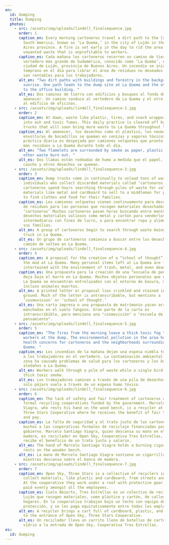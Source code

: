```yaml
---
en:
  id: dumping
  title: Dumping
  photos:
    - src: /assets/img/uploads/lindell_finalsequence.jpg
      order: 1
      caption_en: Every morning cartoneros travel a dirt path to the largest dump in
        South America, known as ‘La Quema,’ in the city of Luján in the Buenos
        Aires province. A fire is set early in the day to rid the area of
        unwanted waste that is unprofitable to workers.
      caption_es: Cada mañana los cartoneros recorren un camino de tierra hacia el
        vertedero más grande de Sudamérica, conocido como ‘La Quema’, en la
        ciudad de Luján, provincia de Buenos Aires. Un incendio se inicia
        temprano en el día para librar el área de residuos no deseados que no
        son rentables para los trabajadores.
      alt_en: "Two dirt paths with buildings and forestry in the background during
        sunrise. One path leads to the dump site at La Quema and the other leads
        to the office building. "
      alt_es: Dos caminos de tierra con edificios y bosques al fondo durante el
        amanecer. Un camino conduce al vertedero de La Quema y el otro conduce
        al edificio de oficinas.
    - src: /assets/img/uploads/lindell_finalsequence-2.jpg
      order: 2
      caption_en: At dawn, waste like plastic, tires, and snack wrappers are burnt
        into ash and toxic fumes. This daily practice is cleared off by dump
        trucks that will soon bring more waste to La Quema throughout the day.
      caption_es: Al amanecer, los desechos como el plástico, los neumáticos y las
        envolturas de bocadillos se queman en cenizas y vapores tóxicos. Esta
        práctica diaria es despejada por camiones volquetes que pronto traerán
        más residuos a La Quema durante todo el día.
      alt_en: "Two flamelets are surrounded by smoke as paper, plastic, rubber, and
        other waste burn out. "
      alt_es: Dos llamas están rodeadas de humo a medida que el papel, el plástico, el
        caucho y otros desechos se queman.
    - src: /assets/img/uploads/lindell_finalsequence-3.jpg
      order: 3
      caption_en: Dump trucks come in continually to unload tons of waste for
        individuals who collect discarded materials called ‘cartoneros.’ Many
        cartoneros spend hours searching through piles of waste for valuable
        materials like metal and cardboard to sell to a middleman for profit, or
        to find clothes and food for their families.
      caption_es: Los camiones volquetes vienen continuamente para descargar toneladas
        de residuos para las personas que recogen materiales desechados llamados
        ‘cartoneros’ Muchos cartoneros pasan horas buscando entre montones de
        desechos materiales valiosos como metal y cartón para venderlos a un
        intermediario con fines de lucro, o para encontrar ropa y alimentos para
        sus familias.
      alt_en: A group of cartoneros begin to search through waste being left by a dump
        truck in La Quema.
      alt_es: Un grupo de cartoneros comienza a buscar entre los desechos que deja un
        camión de volteo en La Quema.
    - src: /assets/img/uploads/lindell_finalsequence-4.jpg
      order: 4
      caption_en: A proposal for the creation of a “school of thought” is left beneath
        the mud at La Quema. Many personal items left at La Quema are found
        intertwined with the environment of trash, metal, and even dead animals.
      caption_es: Una propuesta para la creación de una “escuela de pensamiento” se
        deja bajo el barro en La Quema. Muchos objetos personales que quedan en
        La Quema se encuentran entrelazados con el entorno de basura, metal e
        incluso animales muertos.
      alt_en: A printed letter or proposal lies crinkled and stained in the muddy
        ground. Much of the letter is untranscribable, but mentions a
        ‘cosmovision’ or ‘school of thought.’
      alt_es: Una carta impresa o una propuesta de matrimonio yacen arrugadas y
        manchadas en el suelo fangoso. Gran parte de la carta es
        intranscribible, pero menciona una "cosmovisión" o "escuela de
        pensamiento".
    - src: /assets/img/uploads/lindell_finalsequence-5.jpg
      order: 5
      caption_en: "The fires from the morning leave a thick toxic fog that plagues
        workers at the dump. The environmental pollution in the area has caused
        health concerns for cartoneros and the neighborhoods surrounding La
        Quema. "
      caption_es: Los incendios de la mañana dejan una espesa niebla tóxica que plaga
        a los trabajadores en el vertedero. La contaminación ambiental en la
        zona ha causado problemas de salud para los cartoneros y los barrios
        aledaños a La Quema.
      alt_en: Workers walk through a pile of waste while a single bird flies through
        thick toxic smoke.
      alt_es: Los trabajadores caminan a través de una pila de desechos mientras un
        solo pájaro vuela a través de un espeso humo tóxico.
    - src: /assets/img/uploads/lindell_finalsequence-6.jpg
      order: 6
      caption_en: The lack of safety and fair treatment of cartoneros draws many to
        formal recycling cooperatives funded by the government. Marcelo Santiago
        Viagra, who rests his hand on the wood bench, is a recycler at Open Sky,
        Three Stars Cooperative where he receives the benefit of fair treatment
        and pay.
      caption_es: La falta de seguridad y el trato justo de los cartoneros atrae a
        muchos a las cooperativas formales de reciclaje financiadas por el
        gobierno. Marcelo Santiago Viagra, quien descansa su mano en el banco de
        madera, es reciclador en Open Sky, Cooperativa Tres Estrellas, donde
        recibe el beneficio de un trato justo y salario.
      alt_en: The hand of Marcelo Santiago Viagra holds a burning cigarette while it
        rests on the wooden bench.
      alt_es: La mano de Marcelo Santiago Viagra sostiene un cigarrillo encendido
        mientras descansa sobre el banco de madera.
    - src: /assets/img/uploads/lindell_finalsequence-7.jpg
      order: 7
      caption_en: Open Sky, Three Stars is a collective of recyclers in Luján that
        collect materials, like plastic and cardboard, from streets and homes.
        At the cooperative they work under a roof with protective gear, and are
        paid evenly amongst all the employees.
      caption_es: Cielo Abierto, Tres Estrellas es un colectivo de recicladores en
        Luján que recogen materiales, como plástico y cartón, de calles y
        hogares. En la cooperativa trabajan bajo un techo con equipo de
        protección, y se les paga equitativamente entre todos los empleados.
      alt_en: A recycler brings a cart full of cardboard, plastic, and glass bottles
        to the entrance of Open Sky, Three Stars Cooperative.
      alt_es: Un reciclador lleva un carrito lleno de botellas de cartón, plástico y
        vidrio a la entrada de Open Sky, Cooperativa Tres Estrellas.
es:
  id: dumping
---
```


